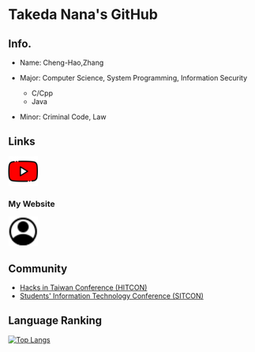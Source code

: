 # Takeda Nana's GitHub
## Info.
- Name: Cheng-Hao,Zhang
- Major: Computer Science, System Programming, Information Security
  -  C/Cpp
  -  Java

- Minor: Criminal Code, Law
## Links
<a href=https://www.youtube.com/c/tw-takedanana><img src="youtube.png" width="60" height="60"></a><br>

### My Website
<a href=https://windware1203.github.io/takeda.github.io/><img src="account.png" width="60" height="60"></a>

## Community
- <a href=https://hitcon.org/>Hacks in Taiwan Conference (HITCON)</a>
- <a href=https://sitcon.org/>Students' Information Technology Conference (SITCON)</a>

## Language Ranking
[![Top Langs](https://github-readme-stats.vercel.app/api/top-langs/?username=windware1203&layout=compact&theme=calm)](https://github.com/windware1203/github-readme-stats)
